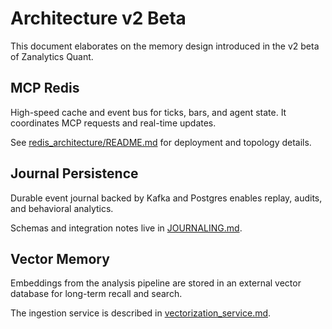 # Architecture v2 Beta

This document elaborates on the memory design introduced in the v2 beta of Zanalytics Quant.

## MCP Redis
High-speed cache and event bus for ticks, bars, and agent state. It coordinates MCP requests and real-time updates.

See [redis_architecture/README.md](../redis_architecture/README.md) for deployment and topology details.

## Journal Persistence
Durable event journal backed by Kafka and Postgres enables replay, audits, and behavioral analytics.

Schemas and integration notes live in [JOURNALING.md](JOURNALING.md).

## Vector Memory
Embeddings from the analysis pipeline are stored in an external vector database for long-term recall and search.

The ingestion service is described in [vectorization_service.md](vectorization_service.md).
